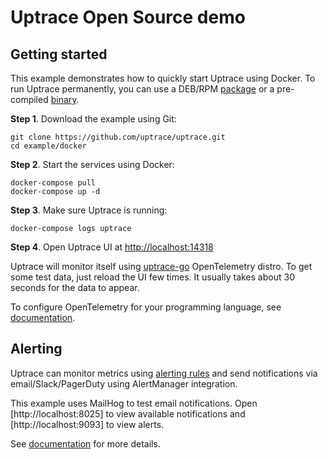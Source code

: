 # Uptrace Open Source demo

## Getting started

This example demonstrates how to quickly start Uptrace using Docker. To run Uptrace permanently, you
can use a DEB/RPM [package](https://uptrace.dev/get/install.html#packages) or a pre-compiled
[binary](https://uptrace.dev/get/install.html#binaries).

**Step 1**. Download the example using Git:

```shell
git clone https://github.com/uptrace/uptrace.git
cd example/docker
```

**Step 2**. Start the services using Docker:

```shell
docker-compose pull
docker-compose up -d
```

**Step 3**. Make sure Uptrace is running:

```shell
docker-compose logs uptrace
```

**Step 4**. Open Uptrace UI at [http://localhost:14318](http://localhost:14318)

Uptrace will monitor itself using [uptrace-go](https://github.com/uptrace/uptrace-go) OpenTelemetry
distro. To get some test data, just reload the UI few times. It usually takes about 30 seconds for
the data to appear.

To configure OpenTelemetry for your programming language, see
[documentation](https://uptrace.dev/docs/).

## Alerting

Uptrace can monitor metrics using [alerting rules](https://uptrace.dev/get/alerting.html#alerting)
and send notifications via email/Slack/PagerDuty using AlertManager integration.

This example uses MailHog to test email notifications. Open [http://localhost:8025] to view
available notifications and [http://localhost:9093] to view alerts.

See [documentation](https://uptrace.dev/get/alerting.html) for more details.
